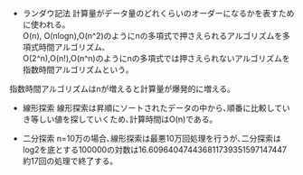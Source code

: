 * ランダウ記法
計算量がデータ量のどれくらいのオーダーになるかを表すために使われる｡  
O(n), O(nlogn),O(n^2)のようにnの多項式で押さえられるアルゴリズムを多項式時間アルゴリズム､  
O(2^n),O(n!),O(n^n)のようにnの多項式では押さえられないアルゴリズムを指数時間アルゴリズムという｡

指数時間アルゴリズムはnが増えると計算量が爆発的に増える｡

* 線形探索
線形探索は昇順にソートされたデータの中から､順番に比較していき等しい値を探していくため､計算時間はO(n)である｡

* 二分探索
n=10万の場合､線形探索は最悪10万回処理を行うが､二分探索はlog2を底とする100000の対数は16.609640474436811739351597147447‬ 約17回の処理で終了する｡
